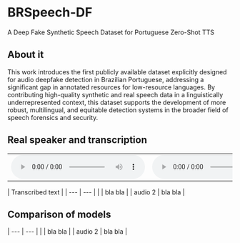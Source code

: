 # BRSpeech-DF

A Deep Fake Synthetic Speech Dataset for Portuguese Zero-Shot TTS

## About it


This work introduces the first publicly available dataset explicitly designed for audio deepfake detection in Brazilian Portuguese, addressing a significant gap in annotated resources for low-resource languages. By contributing high-quality synthetic and real speech data in a linguistically underrepresented context, this dataset supports the development of more robust, multilingual, and equitable detection systems in the broader field of speech forensics and security.

## Real speaker and transcription
<table>
  <tr>
    <td>
      <audio controls>
        <source src="https://archive.org/details/12287-yourtts/12287_f5tts.mp4#">
      </audio>
    </td>
    <td>
      <audio controls>
        <source src="https://archive.org/details/12287-yourtts/12287_fish.mp4#">
      </audio>
    </td>
  </tr>
</table>


 | Transcribed text |
| --- | --- |
| | bla bla |
| audio 2 | bla bla |



## Comparison of models
| --- | --- |
| | bla bla |
| audio 2 | bla bla |
